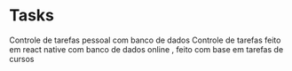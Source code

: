 # Tasks
Controle de tarefas pessoal com banco de dados
Controle de tarefas feito em react native com banco de dados online , feito com base em tarefas de cursos 
